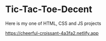 # Tic-Tac-Toe-Decent
Here is my one of HTML, CSS and JS projects

https://cheerful-croissant-4a3fa2.netlify.app
